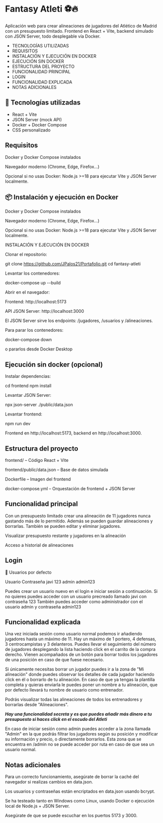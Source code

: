 # Fantasy Atleti ⚽️🔥

Aplicación web para crear alineaciones de jugadores del Atlético de Madrid con un presupuesto limitado.
Frontend en React + Vite, backend simulado con JSON Server, todo desplegable vía Docker.

- TECNOLOGÍAS UTILIZADAS
- REQUISITOS
- INSTALACIÓN Y EJECUCIÓN EN DOCKER
- EJECUCIÓN SIN DOCKER
- ESTRUCTURA DEL PROYECTO
- FUNCIONALIDAD PRINCIPAL
- LOGIN
- FUNCIONALIDAD EXPLICADA
- NOTAS ADICIONALES

## 🚀 Tecnologías utilizadas

- React + Vite
- JSON Server (mock API)
- Docker + Docker Compose
- CSS personalizado


## Requisitos

Docker y Docker Compose instalados

Navegador moderno (Chrome, Edge, Firefox…)

Opcional si no usas Docker: Node.js >=18 para ejecutar Vite y JSON Server localmente.


## 📦 Instalación y ejecución en Docker

Docker y Docker Compose instalados

Navegador moderno (Chrome, Edge, Firefox…)

Opcional si no usas Docker: Node.js >=18 para ejecutar Vite y JSON Server localmente.


INSTALACIÓN Y EJECUCIÓN EN DOCKER

Clonar el repositorio:

git clone https://github.com/JPalos21/Portafolio.git
cd fantasy-atleti


Levantar los contenedores:

docker-compose up --build


Abrir en el navegador:

Frontend: http://localhost:5173

API JSON Server: http://localhost:3000

El JSON Server sirve los endpoints: /jugadores, /usuarios y /alineaciones.

Para parar los contenedores:

docker-compose down

o pararlos desde Docker Desktop


## Ejecución sin docker (opcional)

Instalar dependencias:

cd frontend
npm install


Levantar JSON Server:

npx json-server ./public/data.json


Levantar frontend:

npm run dev

Frontend en http://localhost:5173, backend en http://localhost:3000.


## Estructura del proyecto

frontend/ – Código React + Vite

frontend/public/data.json – Base de datos simulada

Dockerfile – Imagen del frontend

docker-compose.yml – Orquestación de frontend + JSON Server


## Funcionalidad principal

Con un presupuesto limitado crear una alineación de 11 jugadores nunca gastando más de lo permitido. Además se pueden guardar alineaciones y borrarlas. También se pueden editar y eliminar jugadores.

Visualizar presupuesto restante y jugadores en la alineación

Acceso a historial de alineaciones


## Login

👤 Usuarios por defecto

Usuario	Contraseña
javi	123
admin	admin123

Puedes crear un usuario nuevo en el login e iniciar sesión a continuación. Si no quieres puedes acceder con un usuario precreado llamado javi con contraseña 123
También puedes acceder como administrador con el usuario admin y contraseña admin123


## Funcionalidad explicada

Una vez iniciada sesión como usuario normal podemos ir añadiendo jugadores hasta un máximo de 11. Hay un máximo de 1 portero, 4 defensas, 3 centrocampistas y 3 delanteros. Puedes llevar el seguimiento del número de jugadores desplegando la lista haciendo click en el carrito de la compra derecho. Vienen acompañados de un botón para borrar todos los jugadores de una posición en caso de que fuese necesario.

Si únicamente necesitas borrar un jugador puedes ir a la zona de "Mi alineación" donde puedes observar los detalles de cada jugador haciendo click en él o borrarlo de tu alineación. En caso de que ya tengas la plantilla completa y quieras enviarla le puedes poner un nombre a tu alineación, que por defecto llevará tu nombre de usuario como entrenador.

Podrás visualizar todas las alineaciones de todos los entrenadores y borrarlas desde "Alineaciones".

***Hay una funcionalidad secreta y es que puedes añadir más dinero a tu presupuesto si haces click en el escudo del Atleti***

En caso de iniciar sesión como admin puedes acceder a la zona llamada "Admin" en la que podrás filtrar los jugadores según su posición y modificar su información y precio, o directamente borrarlos. Esta zona que se encuentra en /admin no se puede acceder por ruta en caso de que sea un usuario normal.


## Notas adicionales

Para un correcto funcionamiento, asegúrate de borrar la caché del navegador si realizas cambios en data.json.

Los usuarios y contraseñas están encriptados en data.json usando bcrypt.

Se ha testeado tanto en Windows como Linux, usando Docker o ejecución local de Node.js + JSON Server.

Asegúrate de que se puede escuchar en los puertos 5173 y 3000.